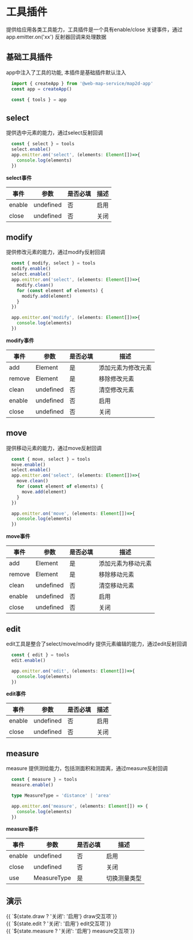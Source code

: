 # 工具插件
提供给应用各类工具能力，工具插件是一个具有enable/close 关键事件，通过app.emitter.on('xx') 反射器回调来处理数据

## 基础工具插件

app中注入了工具的功能, 本插件是基础插件默认注入

```ts
  import { createApp } from '@web-map-service/map2d-app'
  const app = createApp()

  const { tools } = app
```

## select
提供选中元素的能力，通过select反射回调
```ts
  const { select } = tools
  select.enable()
  app.emitter.on('select', (elements: Element[])=>{
    console.log(elements)
  })
```

**select事件**

| 事件      |   参数    |  是否必填   |     描述    |
| ---- | ---- | ---- | ---- |
| enable | undefined  |  否  |  启用  |
| close | undefined  | 否   |  关闭   |


## modify
提供修改元素的能力，通过modify反射回调
```ts
  const { modify, select } = tools
  modify.enable()
  select.enable()
  app.emitter.on('select', (elements: Element[])=>{
    modify.clean()
    for (const element of elements) {
      modify.add(element)
    }
  })

  app.emitter.on('modify', (elements: Element[])=>{
    console.log(elements)
  })
```

**modify事件**

| 事件      |   参数    |  是否必填   |     描述    |
| ---- | ---- | ---- | ---- |
| add | Element  |  是  |  添加元素为修改元素  |
| remove | Element  |  是  |  移除修改元素  |
| clean | undefined  |  否  |  清空修改元素 |
| enable | undefined  |  否  |  启用  |
| close | undefined  | 否   |  关闭   |

## move
提供移动元素的能力，通过move反射回调
```ts
  const { move, select } = tools
  move.enable()
  select.enable()
  app.emitter.on('select', (elements: Element[])=>{
    move.clean()
    for (const element of elements) {
      move.add(element)
    }
  })

  app.emitter.on('move', (elements: Element[])=>{
    console.log(elements)
  })
```

**move事件**

| 事件      |   参数    |  是否必填   |     描述    |
| ---- | ---- | ---- | ---- |
| add | Element  |  是  |  添加元素为移动元素  |
| remove | Element  |  是  |  移除移动元素  |
| clean | undefined  |  否  |  清空移动元素 |
| enable | undefined  |  否  |  启用  |
| close | undefined  | 否   |  关闭   |

## edit
edit工具是整合了select/move/modify 提供元素编辑的能力，通过edit反射回调
```ts
  const { edit } = tools
  edit.enable()

  app.emitter.on('edit', (elements: Element[])=>{
    console.log(elements)
  })
```

**edit事件**

| 事件      |   参数    |  是否必填   |     描述    |
| ---- | ---- | ---- | ---- |
| enable | undefined  |  否  |  启用  |
| close | undefined  | 否   |  关闭   |

## measure
 measure 提供测绘能力，包括测面积和测距离，通过measure反射回调
```ts
  const { measure } = tools
  measure.enable()

  type MeasureType = 'distance' | 'area'

  app.emitter.on('measure', (elements: Element[]) => {
    console.log(elements)
  })
```

**measure事件**

| 事件      |   参数    |  是否必填   |     描述    |
| ---- | ---- | ---- | ---- |
| enable | undefined  |  否  |  启用  |
| close | undefined  | 否   |  关闭   |
| use | MeasureType  |  是  |  切换测量类型   |

## 演示

<div class="w-[500px] h-[700px]">
  <div class="flex w-full flex-col">
    <div class="flex mb-2 items-center">
      <el-select :modelValue="state.drawType" @change="changeDrawType">
        <el-option value="ap" label="ap"></el-option>
      </el-select>
      <el-button class="ml-2 " @click="switcher('draw', !state.draw)" type="primary">{{ `${state.draw ? '关闭': '启用'} draw交互项`}}</el-button>
    </div>
    <div class="flex mb-2">
      <el-button class="mr-2"  @click="switcher('edit', !state.edit)" type="primary">{{ `${state.edit ? '关闭': '启用'} edit交互项`}}</el-button>
    </div>
    <div class="flex mb-2">
      <el-select :modelValue="state.measureType" @change="changeMeasureType">
        <el-option value="distance" label="测距"></el-option>
        <el-option value="area" label="测面积"></el-option>
      </el-select>
      <el-button class="ml-2 mr-2"  @click="switcher('measure', !state.measure)" type="primary">{{ `${state.measure ? '关闭': '启用'} measure交互项`}}</el-button>
    </div>
  </div>
  <div class="w-[500px] h-[500px] border" ref="mapRef"></div>
</div>

<script setup>
  import { ref, onMounted, reactive } from 'vue'
  import { createApp } from '@web-map-service/map2d-app'

  const state = reactive({
    draw: false,
    drawType: 'ap',
    edit: false,
    measure: false,
    measureType: 'distance',
  })

  const mapRef = ref()

  let [draw, edit, measure] = []

  function changeDrawType(type) {
    state.drawType = type
    draw.use(type)
  }

  function changeMeasureType(type) {
    state.measureType = type
    measure.use(type)
  }

  function switcher(type, status) {
    if (status) {
      enable(type)
      return
    }
    close(type)
  }

    function enable(type) {
    switch(type) {
      case 'draw': 
        draw.enable()
        break
      case 'edit': 
        edit.enable()
        break
      case 'measure': 
        measure.enable()
        break
    }
    state[type] = true
  }

  function close(type) {
    switch(type) {
      case 'draw': 
        draw.close()
        break
      case 'edit': 
        edit.close()
        break
      case 'measure': 
        measure.close()
        break
    }
    state[type] = false
  }


  onMounted(()=>{
    const app = createApp({
      el: mapRef.value,
      baseMap: {
        url: '/images/map.jpg'
      },
    })
    draw = app.tools.draw
    edit = app.tools.edit
    measure = app.tools.measure
    changeDrawType(state.drawType)
    changeMeasureType(state.measureType)
  })

</script>